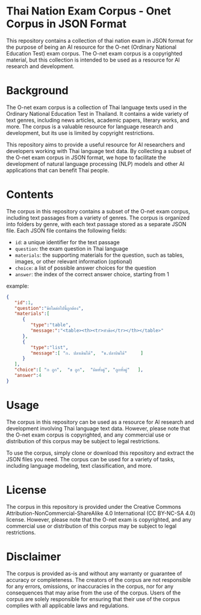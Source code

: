 # Thai Nation Exam Corpus - Onet Corpus in JSON Format
This repository contains a collection of thai nation exam in JSON format for the purpose of being an AI resource for the O-net (Ordinary National Education Test) exam corpus. The O-net exam corpus is a copyrighted material, but this collection is intended to be used as a resource for AI research and development.

# Background
The O-net exam corpus is a collection of Thai language texts used in the Ordinary National Education Test in Thailand. It contains a wide variety of text genres, including news articles, academic papers, literary works, and more. The corpus is a valuable resource for language research and development, but its use is limited by copyright restrictions.

This repository aims to provide a useful resource for AI researchers and developers working with Thai language text data. By collecting a subset of the O-net exam corpus in JSON format, we hope to facilitate the development of natural language processing (NLP) models and other AI applications that can benefit Thai people.

# Contents
The corpus in this repository contains a subset of the O-net exam corpus, including text passages from a variety of genres. The corpus is organized into folders by genre, with each text passage stored as a separate JSON file. Each JSON file contains the following fields:

- `id`: a unique identifier for the text passage
- `question`: the exam question in Thai language
- `materials`: the supporting materials for the question, such as tables, images, or other relevant information (optional)
- `choice`: a list of possible answer choices for the question
- `answer`: the index of the correct answer choice, starting from 1

example:
```json
{
   "id":1,
   "question":"ข้อใดต่อไปนี้ถูกต้อง",
   "materials":[
      {
         "type":"table",
         "message:":"<table><th><tr>หัวข้อ</tr></th></table>"
      },
      {
         "type":"list",
         "message":[ "ก. ปลาเดินได้",  "ข.ปลาบินได้"     ]
      }
   ],
   "choice":[ "ก ถูก",  "ข ถูก",  "ผิดทั้งคู่", "ถูกทั้งคู่"   ],
   "answer":4
}
```

# Usage
The corpus in this repository can be used as a resource for AI research and development involving Thai language text data. However, please note that the O-net exam corpus is copyrighted, and any commercial use or distribution of this corpus may be subject to legal restrictions.

To use the corpus, simply clone or download this repository and extract the JSON files you need. The corpus can be used for a variety of tasks, including language modeling, text classification, and more.

# License
The corpus in this repository is provided under the Creative Commons Attribution-NonCommercial-ShareAlike 4.0 International (CC BY-NC-SA 4.0) license. However, please note that the O-net exam is copyrighted, and any commercial use or distribution of this corpus may be subject to legal restrictions.

# Disclaimer
The corpus is provided as-is and without any warranty or guarantee of accuracy or completeness. The creators of the corpus are not responsible for any errors, omissions, or inaccuracies in the corpus, nor for any consequences that may arise from the use of the corpus. Users of the corpus are solely responsible for ensuring that their use of the corpus complies with all applicable laws and regulations.
